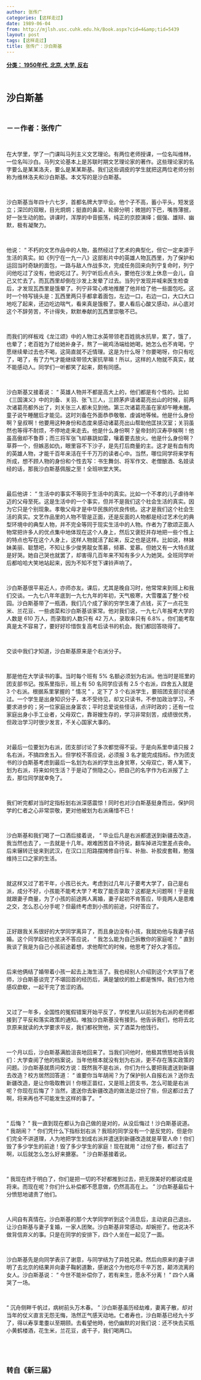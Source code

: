 ```yaml
---
author: 张传广
categories: [这样走过]
date: 1989-06-04
from: http://mjlsh.usc.cuhk.edu.hk/Book.aspx?cid=4&amp;tid=5439
layout: post
tags: [这样走过]
title: 张传广：沙白斯基
---
```


<div style="margin: 15px 10px 10px 0px;">
<div>
<span id="ctl00_ContentPlaceHolder1_chapter1_SubjectLabel" style="font-weight:bold;text-decoration:underline;">
   分类： 1950年代, 北京, 大学, 反右
  </span>
</div>
<p class="p1">
<b>
<font size="5">
<span class="s1">
</span>
<br/>
</font>
</b>
</p>
<p class="p2">
<span class="s1">
<b>
<font size="5">
     沙白斯基
    </font>
</b>
</span>
</p>
<p class="p1">
<b>
<font size="4">
<span class="s1">
</span>
<br/>
</font>
</b>
</p>
<p class="p2">
<span class="s1">
<b>
<font size="4">
     －－作者：张传广
    </font>
</b>
</span>
</p>
<p class="p1">
<span class="s1">
</span>
<br/>
</p>
<p class="p2">
<span class="s1">
   在大学里，学了一门课叫马列主义文艺理论。有两位老师授课，一位名叫维林，一位名叫沙白。马列文论基本上是苏联时期文艺理论家的著作。这些理论家的名字要么是某某洛夫，要么是某某斯基。我们这些调皮的学生就把这两位老师分别称为维林洛夫和沙白斯基。本文写的是沙白斯基。
  </span>
</p>
<p class="p1">
<span class="s1">
</span>
<br/>
</p>
<p class="p2">
<span class="s1">
   沙白斯基当年四十六七岁，首都名牌大学毕业。他个子不高，蓄小平头，短发竖立；深凹的双眼，目光炯炯；挺直的鼻梁，轮廓分明；微翘的下巴，嘴唇薄抿，好一张生动的脸。讲课时，浑厚的中音振荡，纯正的京腔演绎；倔强、雄辩、幽默，极有凝聚力。
  </span>
</p>
<p class="p1">
<span class="s1">
</span>
<br/>
</p>
<p class="p2">
<span class="s1">
   他说：
  </span>
<span class="s2">
   “
  </span>
<span class="s1">
   不朽的文艺作品中的人物，虽然经过了艺术的典型化，但它一定来源于生活的真实。如《列宁在一九一八》这部影片中的英雄人物瓦西里，为了保护和运回当时奇缺的面包，一路与敌人作战多次，完成任务回来向列宁复命时，列宁问他吃过了没有，他说吃过了。列宁听后点点头，要他在沙发上休息一会儿，自己又忙去了。而瓦西里却倒在沙发上发晕了过去。当列宁发现并喊来医生检查后，才发现瓦西里是饿晕了。列宁非常心疼地推醒了他并给了他一些面包吃。这时一个特写镜头是：瓦西里两只手都拿着面包，左边一口，右边一口，大口大口地吃了起来，还边吃边喘气，看来真是饿极了。要人看后心酸又感动，从心底对这个不辞劳苦，不计得失，默默奉献的瓦西里崇敬不已。
  </span>
</p>
<p class="p1">
<span class="s1">
</span>
<br/>
</p>
<p class="p2">
<span class="s1">
   而我们的样板戏《龙江颂》中的人物江水英带领老百姓挑水抗旱，累了，饿了，也晕了；老百姓为了给她补身子，熬了一碗鸡汤端给她喝，她怎么也不肯喝，宁愿继续晕过去也不喝，这简直就不近情理。这是为什么呀？你要喝呀，你只有吃了，喝了，有了力气才能继续带领大家抗旱嘛！所以，这样的人物就不真实，就不能感动人。同学们一听都笑了起来，颇有同感。
  </span>
</p>
<p class="p1">
<span class="s1">
</span>
<br/>
</p>
<p class="p2">
<span class="s1">
   沙白斯基又接着说：
  </span>
<span class="s2">
   “
  </span>
<span class="s1">
   英雄人物并不都是高大上的，他们都是有个性的。比如《三国演义》中的刘备、关羽、张飞三人，三顾茅庐请诸葛亮出山的时候，前两次诸葛亮都外出了，刘关张三人都未见到他。第三次诸葛亮虽在家却午睡未醒。童子说午睡醒后才能见。这时刘备在外面恭恭敬敬、虔诚地等候。他是什么身份啊？皇叔啊！他要用这种身份和态度来感动诸葛亮出山帮助他匡扶汉室；关羽虽然也等得不耐烦，不停地走来走去。他是什么身份啊？皇帝封的汉寿亭候啊！他虽高傲却不鲁莽；而三将军张飞却暴跳如雷，嚷着要去放火。他是什么身份啊？草莽一个，但嫉恶如仇，眼里容不下沙子，是先打后商量的主。这才是有血有肉的英雄人物，才能千百年来活在千千万万的读者心中。当然，哪位同学将来学有所成，想不顾人物的身份和个性去写：书生舞剑、将军作文、老僧酿酒、名妓读经的话，那我沙白斯基佩服之至！全班哄堂大笑。
  </span>
</p>
<p class="p1">
<span class="s1">
</span>
<br/>
</p>
<p class="p2">
<span class="s1">
   最后他讲：
  </span>
<span class="s2">
   “
  </span>
<span class="s1">
   生活中的事实不等同于生活中的真实。比如一个不孝的儿子虐待年迈的父母至死。这是生活中的一个事实，但并不是我们这个社会生活的真实。因为它只是个别现象。孝敬父母才是中华民族的优良传统。这才是我们这个社会生活的真实。文艺作品里的人物不管是正面，还是反面的人物都是经过艺术化的典型环境中的典型人物，并不完全等同于现实生活中的人物。作者为了歌颂正面人物常把许多人的优点集中地体现在这个人身上，然后又褒贬并存地把一些个性上的特点也写在这个人身上，这样人物就活了起来，反之也是这样。比如说，林妹妹美丽、聪慧吧，不知让多少俊男靓女羡慕，倾慕、爱慕。但她又有一大特点就是好哭。她自己哭也就罢了，却害得几百年来不知有多少人为她哭。全班同学听后都哈哈大笑地站起来，因为不知不觉下课铃声响了。
  </span>
</p>
<p class="p1">
<span class="s1">
</span>
<br/>
</p>
<p class="p2">
<span class="s1">
   沙白斯基很平易近人，亦师亦友。课后，尤其是晚自习时，他常常来到班上和我们交谈。一九七八年年底到一九七九年的年初，天气极寒，大雪覆盖了整个校园。沙白斯基带了一瓶酒，我们几个成了家的穷学生凑了点钱，买了一点花生米、兰花豆、一些卤菜和沙白斯基谈家常。他对我们说，一九七八年报考大学的人数是
  </span>
<span class="s2">
   610
  </span>
<span class="s1">
   万人，而录取的人数只有
  </span>
<span class="s2">
   42
  </span>
<span class="s1">
   万人，录取率只有
  </span>
<span class="s2">
   6.8%
  </span>
<span class="s1">
   。你们能考取真是太不容易了，要好好珍惜恢复高考后读书的机会。我们都回答晓得了。
  </span>
</p>
<p class="p1">
<span class="s1">
</span>
<br/>
</p>
<p class="p2">
<span class="s1">
   交谈中我们才知道，沙白斯基原来是个右派分子。
  </span>
</p>
<p class="p1">
<span class="s1">
</span>
<br/>
</p>
<p class="p2">
<span class="s1">
   那是他在大学读书的事。当时每个班有
  </span>
<span class="s2">
   5%
  </span>
<span class="s1">
   名额必须划为右派。他当时是班里的团支部书记。按系里指示，班上有
  </span>
<span class="s2">
   50
  </span>
<span class="s1">
   名同学应该有
  </span>
<span class="s2">
   2.5
  </span>
<span class="s1">
   个右派，四舍五入就是
  </span>
<span class="s2">
   3
  </span>
<span class="s1">
   个右派。根据系里掌握的
  </span>
<span class="s2">
   “
  </span>
<span class="s1">
   情况
  </span>
<span class="s2">
   ”
  </span>
<span class="s1">
   ，定下了
  </span>
<span class="s2">
   3
  </span>
<span class="s1">
   个右派学生，要班团支部讨论通过。一个学生是出身知识分子，本不受待见，却又只读书，不参加政治学习，不要求进步的；另一位家庭出身富农；平时总爱说些怪话，点评时政的；还有一位家庭出身小手工业者，父母双亡，靠哥嫂生存的，学习非常刻苦，成绩很优秀，但政治学习时很少发言，不关心国家大事的。
  </span>
</p>
<p class="p1">
<span class="s1">
</span>
<br/>
</p>
<p class="p2">
<span class="s1">
   对最后一位要划为右派，团支部讨论了多次都觉得不妥。于是向系里申请只报
  </span>
<span class="s2">
   2
  </span>
<span class="s1">
   名右派，不搞四舍五入。但学校不答应说，必须报
  </span>
<span class="s2">
   3
  </span>
<span class="s1">
   名才能完成指标。作为团支书的沙白斯基考虑到最后一名划为右派的学生出身贫寒，父母双亡，寄人篱下，划为右派，将来如何生活？于是动了恻隐之心，把自己的名字作为右派报了上去，那位同学就幸免了。
  </span>
</p>
<p class="p1">
<span class="s1">
</span>
<br/>
</p>
<p class="p2">
<span class="s1">
   我们听完都对当时定指标划右派深感震惊！同时也对沙白斯基挺身而出，保护同学的仁者之心非常崇敬，更对他被划为右派痛惜不已！
  </span>
</p>
<p class="p1">
<span class="s1">
</span>
<br/>
</p>
<p class="p2">
<span class="s1">
   沙白斯基和我们喝了一口酒后接着说，
  </span>
<span class="s2">
   “
  </span>
<span class="s1">
   毕业后凡是右派都遣送到新疆去改造，我当然也去了，一去就是十几年。艰难困苦自不待说，翻车掉进沟里差点丧命。后来辗转迁徙来到武汉，在汉口三阳路摆摊修自行车、补胎、补胶皮套鞋，勉强维持三口之家的生活。
  </span>
</p>
<p class="p1">
<span class="s1">
</span>
<br/>
</p>
<p class="p2">
<span class="s1">
   就这样又过了若干年，小孩已长大。考虑到过几年儿子要考大学了，自己是右派，成分不好，小孩能不能考大学？考取了能否录取？这都是大问题啊！于是我就跟妻子商量，为了小孩的前途两人离婚，妻子起初不肯答应，毕竟两人是患难之交，怎么忍心分手呢？但最终考虑到小孩的前途，只好答应了。
  </span>
</p>
<p class="p1">
<span class="s1">
</span>
<br/>
</p>
<p class="p2">
<span class="s1">
   正好跟我关系很好的大学同学离异了，而且身边没有小孩，我就劝他与我妻子结婚。这个同学起初也坚决不答应说，
  </span>
<span class="s2">
   “
  </span>
<span class="s1">
   我怎么能为自己拆散你的家庭呢？
  </span>
<span class="s2">
   ”
  </span>
<span class="s1">
   直到我谈了我是为自己小孩前途着想，求他帮忙的时候，他思考了好久才答应。
  </span>
</p>
<p class="p1">
<span class="s1">
</span>
<br/>
</p>
<p class="p2">
<span class="s1">
   后来他俩结了婚带着小孩一起去上海生活了。我也经别人介绍到这个大学当了老师，沙白斯基谈完了不堪回首的经历后，满是皱纹的脸上都是憔悴。我们也为他感叹歔欷，一起干完了苦涩的酒。
  </span>
</p>
<p class="p1">
<span class="s1">
</span>
<br/>
</p>
<p class="p2">
<span class="s1">
   又过了一年多，全国性的冤假错案开始平反了，学校里凡以前划为右派的老师都接到了平反和落实政策的通知。唯独沙白斯基没有接到。他告诉我们，他将去北京原来就读的大学要求平反，我们都祝贺他，买了酒菜为他饯行。
  </span>
</p>
<p class="p1">
<span class="s1">
</span>
<br/>
</p>
<p class="p2">
<span class="s1">
   一个月以后，沙白斯基满脸沮丧地回来了。当我们问他时，他极其愤怒地告诉我们：大学查阅了他的档案说，当年他根本就没有划为右派，更不存在落实政策的问题。沙白斯基就质问校方说：既然我不是右派，你们为什么要把我遣送到新疆去改造？校方居然回答道：
  </span>
<span class="s2">
   “
  </span>
<span class="s1">
   谁要你当年胡闹？为了保护别人自报右派？送你去新疆改造，是让你吸取教训！你根正苗红，又是班上团支书，怎么可能是右派呢？你现在后悔了？当然，遣送你去新疆改造的做法是过份了些，但这都过去了啊，将来再也不可能发生这样的事了。
  </span>
<span class="s2">
   ”
  </span>
</p>
<p class="p1">
<span class="s1">
</span>
<br/>
</p>
<p class="p2">
<span class="s2">
   “
  </span>
<span class="s1">
   后悔？
  </span>
<span class="s2">
   ”
  </span>
<span class="s1">
   我一直到现在都认为自己做的是对的，从没后悔过！沙白斯基说道。
  </span>
<span class="s2">
   “
  </span>
<span class="s1">
   我胡闹？
  </span>
<span class="s2">
   “
  </span>
<span class="s1">
   你们凭什么下指标划右派？我班的同学没有一个是反党的，但是你们完全不讲道理，人为地把学生划成右派并遣送到新疆改造就是草菅人命！你们毁了多少学生的前途！毁了多少学生的家庭！现在就用
  </span>
<span class="s2">
   “
  </span>
<span class="s1">
   过份了些，都过去了啊，以后就怎么怎么好来搪塞。
  </span>
<span class="s2">
   ”
  </span>
<span class="s1">
   沙白斯基接着说。
  </span>
</p>
<p class="p1">
<span class="s1">
</span>
<br/>
</p>
<p class="p2">
<span class="s2">
   “
  </span>
<span class="s1">
   我现在终于明白了，你们是把一切的不好都推到过去，把无限美好的都说成是将来。而现在呢？你们什么补偿都不愿意做，仍然高高在上。
  </span>
<span class="s2">
   ”
  </span>
<span class="s1">
   沙白斯基最后十分愤怒地谴责了他们。
  </span>
</p>
<p class="p1">
<span class="s1">
</span>
<br/>
</p>
<p class="p2">
<span class="s1">
   人间自有真情在。沙白斯基的那个大学同学听到这个消息后，主动说自己退出，让沙白斯基与妻子复婚，一家人团聚。沙白斯基非常感动，却婉拒了。他说决不做背信弃义的事。只是在同学的安排下，四个人坐在一起见了一面。
  </span>
</p>
<p class="p1">
<span class="s1">
</span>
<br/>
</p>
<p class="p2">
<span class="s1">
   沙白斯基先是向同学表示了谢意，与同学结为了异姓兄弟。然后向原来的妻子讲明了去北京的结果并向妻子鞠躬道歉，感谢这个为他吃尽千辛万苦，颠沛流离的女人。沙白斯基说：
  </span>
<span class="s2">
   “
  </span>
<span class="s1">
   今世不能补偿你了，若有来生，愿永不分离！
  </span>
<span class="s2">
   ”
  </span>
<span class="s1">
   四个人痛哭了一场。
  </span>
</p>
<p class="p1">
<span class="s1">
</span>
<br/>
</p>
<p class="p2">
<span class="s2">
   “
  </span>
<span class="s1">
   沉舟侧畔千帆过，病树前头万木春。
  </span>
<span class="s2">
   ”
  </span>
<span class="s1">
   沙白斯基虽历经劫难，妻离子散，却对当年的仗义直言无怨无悔，浩然正气感天动地。仁者寿也，沙白斯基已经九十岁了，得以寿享耄耋以至期颐。去看望他時，他仍幽默的对我们说：还不快去买瓶小黄鹤楼酒，花生米，兰花豆，卤干子，我们喝两口。
  </span>
</p>
<p class="p1">
<span class="s1">
</span>
<br/>
</p>
<p class="p1">
<b>
<font size="4">
<span class="s1">
</span>
<br/>
</font>
</b>
</p>
<p class="p2">
<span class="s1">
<b>
<font size="4">
     转自《新三届》
    </font>
</b>
</span>
</p>
</div>
